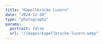 ```yaml
---
title: "Kapellbrücke Luzern"
date: "2024-12-30"
type: "photography"
params:
  portrait: false
  url: "/images/kapellbrucke-luzern.webp"
---
```

